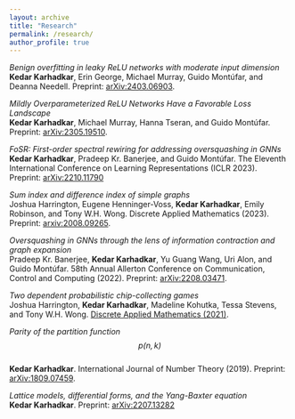```yaml
---
layout: archive
title: "Research"
permalink: /research/
author_profile: true
---
```


*Benign overfitting in leaky ReLU networks with moderate input dimension*\
**Kedar Karhadkar**, Erin George, Michael Murray, Guido Montúfar, and Deanna Needell. Preprint: [arXiv:2403.06903](https://arxiv.org/abs/2403.06903).

*Mildly Overparameterized ReLU Networks Have a
Favorable Loss Landscape*\
**Kedar Karhadkar**, Michael Murray, Hanna Tseran, and Guido Montúfar. Preprint: [arXiv:2305.19510](https://arxiv.org/abs/2305.19510).

*FoSR: First-order spectral rewiring for addressing oversquashing in GNNs*\
**Kedar Karhadkar**, Pradeep Kr. Banerjee, and Guido Montúfar. The Eleventh International Conference on Learning Representations (ICLR 2023). Preprint: [arXiv:2210.11790](https://arxiv.org/abs/2210.11790)

*Sum index and difference index of simple graphs*\
Joshua Harrington, Eugene Henninger-Voss, **Kedar Karhadkar**, Emily Robinson, and Tony W.H. Wong. Discrete Applied Mathematics (2023). Preprint: [arxiv:2008.09265](https://arxiv.org/abs/2008.09265).

*Oversquashing in GNNs through the lens of information contraction and graph expansion*\
Pradeep Kr. Banerjee, **Kedar Karhadkar**, Yu Guang Wang, Uri Alon, and Guido Montúfar. 58th Annual Allerton Conference on Communication, Control and Computing (2022). Preprint: [arXiv:2208.03471](https://arxiv.org/abs/2208.03471).

*Two dependent probabilistic chip-collecting games*\
Joshua Harrington, **Kedar Karhadkar**, Madeline Kohutka, Tessa Stevens, and Tony W.H. Wong. [Discrete Applied Mathematics (2021)](https://www.sciencedirect.com/science/article/pii/S0166218X20303760).

*Parity of the partition function $$p(n, k)$$*\
**Kedar Karhadkar**. International Journal of Number Theory (2019). Preprint: [arXiv:1809.07459](https://arxiv.org/abs/1809.07459).

*Lattice models, differential forms, and the Yang-Baxter equation*\
**Kedar Karhadkar**. Preprint: [arXiv:2207.13282](https://arxiv.org/abs/2207.13282)